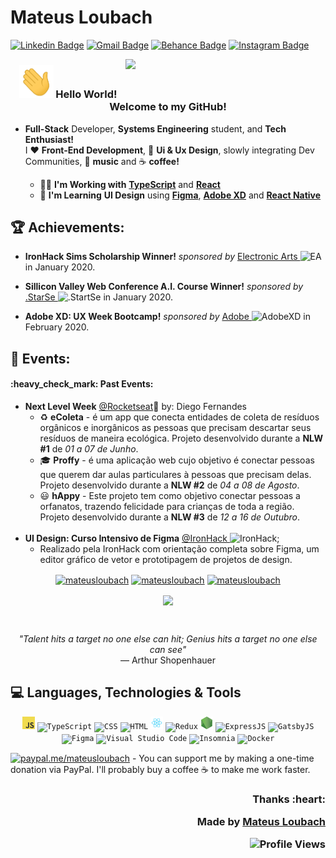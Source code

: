 # Mateus Loubach
[![Linkedin Badge](https://img.shields.io/badge/-LinkedIn%20-0a66c2?style=flat-square&logo=Linkedin&logoColor=white&link=https://www.linkedin.com/in/mateusloubach/)](https://www.linkedin.com/in/mateusloubach/) 
[![Gmail Badge](https://img.shields.io/badge/-Gmail-ff5e5b?style=flat-square&logo=Gmail&logoColor=white&link=mailto:mcesarloubach@gmail.com)](mailto:mcesarloubach@gmail.com)
[![Behance Badge](https://img.shields.io/badge/Behance-0088cc?style=flat-square&logo=Behance&link=https://www.behance.net/mateusloubach)](https://www.behance.net/mateusloubach)
[![Instagram Badge](https://img.shields.io/badge/-Instagram%20-ffdc80?style=flat-square&logo=Instagram&logoColor=white&link=https://https://www.instagram.com/mt_lbach/)](https://www.instagram.com/mt_lbach/) 

<img align='right' width=320 src="https://brtechnosoft.com/wp-content/uploads/2019/08/Hiring-manage.gif">
<!-- HEADER -->
<h3 align="center">
    <img src="https://raw.githubusercontent.com/ABSphreak/ABSphreak/master/gifs/Hi.gif" width="55px"> Hello World! <br>Welcome to my GitHub!
</h3>

<!-- ABOUT ME -->
- **Full-Stack** Developer, **Systems Engineering** student, and **Tech Enthusiast!** <br>
I :heart: **Front-End Development**, :art: **Ui & Ux Design**, slowly integrating Dev Communities, :musical_note: **music** and :coffee: **coffee!**

  - :man_technologist: **I'm Working with** **[TypeScript](https://www.typescriptlang.org/)** and **[React](https://reactjs.org/)**
  - :seedling: **I'm Learning** **UI Design** using **[Figma](https://www.figma.com/)**, **[Adobe XD](https://www.adobe.com/br/products/xd/features.html)** and **[React Native](https://reactnative.dev/)**

## :trophy: Achievements:

- **IronHack Sims Scholarship Winner!**   *sponsored by* <a href="https://www.ea.com/">Electronic Arts </a>
  <img src="https://upload.wikimedia.org/wikipedia/commons/0/0d/Electronic-Arts-Logo.svg" alt="EA" width="20" height="20"/> in January 2020.<br>

- **Sillicon Valley Web Conference A.I. Course Winner!**   *sponsored by* <a href="https://www.startse.com/">.StarSe </a>
  <img src="https://login.startse.com/img/startse-logo.svg" alt=".StartSe" width="120" height="20"/> in January 2020.<br>

- **Adobe XD: UX Week Bootcamp!**         *sponsored by* <a href="https://www.adobe.com/">Adobe </a>
  <img src="https://upload.wikimedia.org/wikipedia/commons/thumb/c/c2/Adobe_XD_CC_icon.svg/512px-Adobe_XD_CC_icon.svg.png" alt="AdobeXD" width="20" height="20"/> in February 2020.

## :ticket: Events:
<h4> :heavy_check_mark: Past Events: </h4>

- **Next Level Week**  <a href="https://rocketseat.com.br/">@Rocketseat</a>:rocket: by: Diego Fernandes
  - :recycle: **eColeta** - é um app que conecta entidades de coleta de resíduos orgânicos e inorgânicos as pessoas que precisam descartar 
  seus resíduos de maneira ecológica.
  Projeto desenvolvido durante a **NLW #1** de *01 a 07 de Junho*.
  - :mortar_board: **Proffy** - é uma aplicação web cujo objetivo é conectar pessoas que querem dar aulas particulares à pessoas que precisam delas. 
  Projeto desenvolvido durante a **NLW #2** de *04 a 08 de Agosto*.
  - :smiley: **hAppy** - Este projeto tem como objetivo conectar pessoas a orfanatos, trazendo felicidade para crianças de toda a região. Projeto desenvolvido durante a **NLW #3** de *12 a 16 de Outubro*.
  <br>
- **UI Design: Curso Intensivo de Figma** <a href="https://www.ironhack.com/br/sao-paulo">@IronHack </a><img src="https://cdn.worldvectorlogo.com/logos/ironhack-1.svg" alt="IronHack" width="30" height="20" />;
    - Realizado pela IronHack com orientação completa sobre Figma, um editor gráfico de vetor e prototipagem de projetos de design.

<!-- SOCIAL MEDIA -->
<p align="center"> 
  <a href="https://dribbble.com/mateuscesar" target="blank"><img align="center" src="https://cdn.jsdelivr.net/npm/simple-icons@3.0.1/icons/dribbble.svg" alt="mateusloubach" height="20" width="20" /></a>   
  <a href="https://stackoverflow.com/users/11948374/mateus-loubach" target="blank"><img align="center" src="https://cdn.jsdelivr.net/npm/simple-icons@3.0.1/icons/stackoverflow.svg" alt="mateusloubach" height="20" width="20" /></a>  
  <a href="https://codepen.io/mateusceasar" target="blank"><img align="center" src="https://cdn.jsdelivr.net/npm/simple-icons@3.0.1/icons/codepen.svg" alt="mateusloubach" height="20" width="20" /></a>     
</p>

<!-- MY GITHUB STATS -->

<p align="center">
  <a href="https://github.com/mateusloubach/github-readme-stats">
  <img align="center" src="https://github-readme-stats.vercel.app/api?username=mateusloubach&show_icons=true&theme=vue&hide=prs,contribs" /></a>
</p>

<!-- QUOTE -->
<br>

*<p align="center"> 
"Talent hits a target no one else can hit; Genius hits a target no one else can see"*
<br>
― Arthur Shopenhauer
</p>

<!-- SOCIAL MEDIAS -->
## :computer: Languages, Technologies & Tools

<p align="center">
<code><img alt="JavaScript" title="JavScript" height="20" src="https://raw.githubusercontent.com/github/explore/80688e429a7d4ef2fca1e82350fe8e3517d3494d/topics/javascript/javascript.png"></code>
<code><img alt="TypeScript" title="TypeScript" height="20" src="https://user-images.githubusercontent.com/38081852/87239831-f8f7b100-c3e9-11ea-92df-5d7c8c4458d2.png"></code>
<code><img alt="CSS" title="CSS" height="24" src="https://user-images.githubusercontent.com/38081852/87240029-0f067100-c3ec-11ea-8075-74e821ece9c0.png"></code>
<code><img alt="HTML" title="HTML" height="24" src="https://user-images.githubusercontent.com/38081852/87240030-0f9f0780-c3ec-11ea-8370-829ea755b6e9.png"></code>
<code><img alt="React / React Native" title="React / React Native" height="20" src="https://raw.githubusercontent.com/github/explore/80688e429a7d4ef2fca1e82350fe8e3517d3494d/topics/react/react.png"></code>
<code><img alt="Redux" title="Redux" height="20" src="https://user-images.githubusercontent.com/38081852/87548846-7427c400-c683-11ea-8d14-f629b938577d.png"></code>
<code><img alt="NodeJS" title="NodeJS" height="20" src="https://raw.githubusercontent.com/github/explore/80688e429a7d4ef2fca1e82350fe8e3517d3494d/topics/nodejs/nodejs.png"></code>
<code><img alt="ExpressJS" title="ExpressJS" height="20" src="https://user-images.githubusercontent.com/38081852/87337501-eaa8b280-c519-11ea-8cdb-1af554f15374.png"></code>
<code><img alt="GatsbyJS" title="GatsbyJS" height="20" src="https://user-images.githubusercontent.com/38081852/87337700-3f4c2d80-c51a-11ea-9bef-5cab8fabcb42.png"></code>
<code><img alt="Figma" title="Figma" height="25" src="https://user-images.githubusercontent.com/38081852/87336309-03b06400-c518-11ea-9981-8b0b7c9d5ca8.png"></code>
<code><img alt="Visual Studio Code" title="Visual Studio Code" height="25" src="https://user-images.githubusercontent.com/38081852/87336793-cbf5ec00-c518-11ea-960c-d6ff6aa1b177.png"></code>
<code><img alt="Insomnia" title="Insomnia" height="25" src="https://user-images.githubusercontent.com/38081852/87548811-6a05c580-c683-11ea-99ad-465f97fc0e60.png"></code>
<code><img alt="Docker" title="Docker" height="25" src="https://user-images.githubusercontent.com/38081852/87548752-565a5f00-c683-11ea-98bc-466626e09af8.png"></code>
</p>

[![paypal.me/mateusloubach](https://ionicabizau.github.io/badges/paypal.svg)](https://www.paypal.me/mateusloubach) - You can support me by making a one-time donation via PayPal. I'll probably buy a coffee :coffee: to make me work faster.

<h3 align="right">Thanks :heart:
    
Made by [Mateus Loubach](https://github.com/mateusloubach)

![Profile Views](https://komarev.com/ghpvc/?username=mateusloubach&style=flat-square&color=ffdc80)
